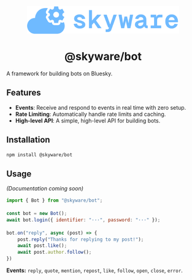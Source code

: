 <div align="center">

<img src="https://raw.githubusercontent.com/skyware-js/.github/main/assets/logo-dark.png" height="72px" alt="Skyware" />

# @skyware/bot

</div>

A framework for building bots on Bluesky.

## Features

- **Events**: Receive and respond to events in real time with zero setup.
- **Rate Limiting**: Automatically handle rate limits and caching.
- **High-level API**: A simple, high-level API for building bots.

## Installation

```sh
npm install @skyware/bot
```

## Usage
*(Documentation coming soon)*

```js
import { Bot } from "@skyware/bot";

const bot = new Bot();
await bot.login({ identifier: "···", password: "···" });

bot.on("reply", async (post) => {
    post.reply("Thanks for replying to my post!");
    await post.like();
    await post.author.follow();
})

```

**Events:** `reply`, `quote`, `mention`, `repost`, `like`, `follow`, `open`, `close`, `error`.
